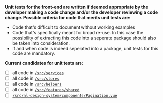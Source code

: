 **Unit tests for the front-end are written if deemed appropriate by the developer making a code change and/or the developer reviewing a code change. Possible criteria for code that merits unit tests are:**
- Code that's difficult to document without working examples
- Code that's specifically meant for broad re-use. In this case the possibility of extracting this code into a seperate package should also be taken into consideration.
- If and when code is indeed seperated into a package, unit tests for this code are mandatory.

**Current candidates for unit tests are:**
- [ ] all code in [`/src/services`](/src/services)
- [ ] all code in [`/src/stores`](/src/stores)
- [ ] all code in [`/src/helpers`](/src/helpers)
- [ ] all code in [`/src/features/shared`](/src/features/shared)
- [ ] [`/src/nl-design-system/components/Pagination.vue`](/src/nl-design-system/components/Pagination.vue)
